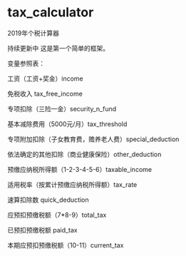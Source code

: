 # tax_calculator
2019年个税计算器

持续更新中
这是第一个简单的框架。

变量参照表：

工资（工资+奖金）income

免税收入 tax_free_income

专项扣除（三险一金）security_n_fund

基本减除费用（5000元/月）tax_threshold

专项附加扣除（子女教育费，赡养老人费）special_deduction

依法确定的其他扣除（商业健康保险）other_deduction

预缴应纳税所得额（1-2-3-4-5-6）taxable_income

适用税率（按累计预缴应纳税所得额）tax_rate

速算扣除数 quick_deduction

应预扣预缴税额（7*8-9）total_tax

已预扣预缴税额 paid_tax

本期应预扣预缴税额（10-11）current_tax
